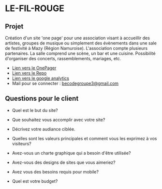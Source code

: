 # LE-FIL-ROUGE

## Projet
Création d'un site 'one page' pour une association visant à accueillir des artistes, groupes de musique ou simplement des évènements dans une sale de festivité à Mazy (Région Namuroise).
L'association compte plusieurs partenaires.
La salle comprend une scène, un bar et une cuisine. Possibilité d'organiser des concerts, rassemblements, mariages, etc.

* [Lien vers le OnePager](https://ezaaii.github.io/OnePager/index.html)
* [Lien vers le Repo](https://github.com/Ezaaii/OnePager)
* [Lien vers le google analytics](https://analytics.google.com/analytics/web/#embed/report-home/a112538168w167729326p167921634/)
* Mail pour se connecter : becodegroupe3@gmail.com

## Questions pour le client

* Quel est le but du site?

* Que souhaitez vous accomplir avec votre site?

* Décrivez votre audiance ciblée.

* Quelles sont les valeurs principales et comment vous les exprimez à vos visiteurs?

* Avez-vous un charte graphique qui a besoin d'être utilisée?

* Avez-vous des designs de sites que vous aimeriez? 

* Avez vous des besoins requis pour mobile?

* Quel est votre budget?
